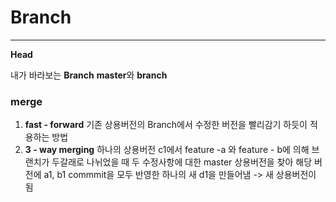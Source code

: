 # Branch
---

**Head**

내가 바라보는 **Branch**
**master**와 **branch**

### merge
1. **fast - forward**
  기존 상용버전의 Branch에서 수정한 버전을 빨리감기 하듯이 적용하는 방법
2. **3 - way merging**
   하나의 상용버전 c1에서 feature -a 와 feature - b에 의해 브랜치가 두갈래로 나뉘었을 때 두 수정사항에 대한 master 상용버전을 찾아 해당 버전에 a1, b1 commmit을 모두 반영한 하나의 새 d1을 만들어냄 -> 새 상용버전이 됨